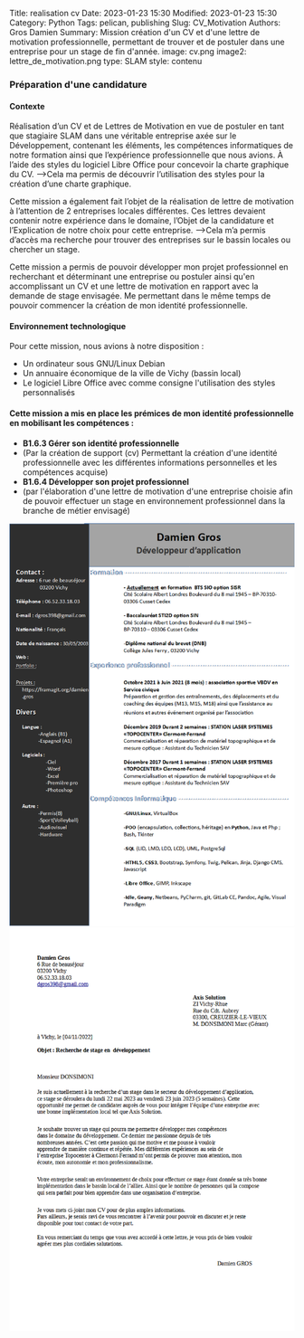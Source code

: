 Title: realisation cv
Date: 2023-01-23 15:30
Modified: 2023-01-23 15:30
Category: Python
Tags: pelican, publishing
Slug: CV_Motivation
Authors: Gros Damien
Summary: Mission création d'un CV et d'une lettre de motivation professionnelle, permettant de trouver et de postuler dans une entreprise pour un stage de fin d'année.
image: cv.png
image2: lettre_de_motivation.png
type: SLAM
style: contenu

### Préparation d'une candidature 

#### Contexte

Réalisation d’un CV et de Lettres de Motivation en vue de postuler en tant que stagiaire SLAM dans une véritable entreprise axée sur le Développement, contenant les éléments, les compétences informatiques de notre formation ainsi que l’expérience professionnelle que nous avions. À l’aide des styles du logiciel Libre Office pour concevoir la charte graphique du CV.
-->Cela ma permis de découvrir l’utilisation des styles pour la création d’une charte graphique.

Cette mission a également fait l’objet de la réalisation de lettre de motivation à l’attention de 2 entreprises locales différentes. Ces lettres devaient contenir notre expérience dans le domaine, l’Objet de la candidature et l’Explication de notre choix pour cette entreprise.
-->Cela m’a permis d’accès ma recherche pour trouver des entreprises sur le bassin locales ou chercher un stage.

Cette mission a permis de pouvoir développer mon projet professionnel en recherchant et déterminant une entreprise ou postuler ainsi qu'en accomplissant un CV et une lettre de motivation en rapport avec la demande de stage envisagée. Me permettant dans le même temps de pouvoir commencer la création de mon identité professionnelle.

#### Environnement technologique

Pour cette mission, nous avions à notre disposition : 

- Un ordinateur sous GNU/Linux Debian
- Un annuaire économique de la ville de Vichy (bassin local) 
- Le logiciel Libre Office avec comme consigne l'utilisation des styles personnalisés
	
#### Cette mission a mis en place les prémices de mon identité professionnelle en mobilisant les compétences :

- **B1.6.3 Gérer son identité professionnelle**
- (Par la création de support (cv) Permettant la création d'une identité professionnelle avec les différentes informations personnelles et les compétences acquise)
- **B1.6.4 Développer son projet professionnel**
- (par l'élaboration d'une lettre de motivation d'une entreprise choisie afin de pouvoir effectuer un stage en environnement professionnel dans la branche de métier envisagé)

![mon image](./themes/mon-theme-pelican/static/images/prep_candidature/cv.png)
![mon image](./themes/mon-theme-pelican/static/images/prep_candidature/lettre_de_motivation.png)